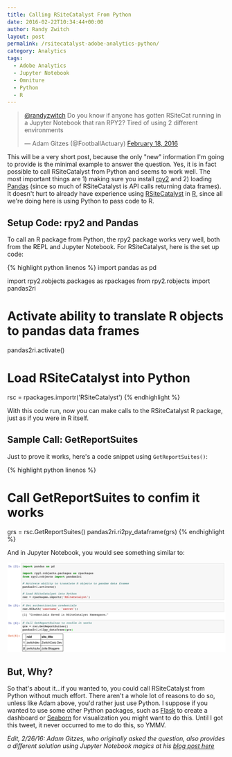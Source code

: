 ```yaml
---
title: Calling RSiteCatalyst From Python
date: 2016-02-22T10:34:44+00:00
author: Randy Zwitch
layout: post
permalink: /rsitecatalyst-adobe-analytics-python/
category: Analytics
tags:
  - Adobe Analytics
  - Jupyter Notebook
  - Omniture
  - Python
  - R
---
```

<blockquote class="twitter-tweet" data-lang="en">
  <p dir="ltr" lang="en">
    <a href="https://twitter.com/randyzwitch">@randyzwitch</a> Do you know if anyone has gotten RSiteCat running in a Jupyter Notebook that ran RPY2? Tired of using 2 different environments
  </p>

  <p>
    — Adam Gitzes (@FootballActuary) <a href="https://twitter.com/FootballActuary/status/700350988842995712">February 18, 2016</a>
  </p>
</blockquote>

This will be a very short post, because the only "new" information I'm going to provide is the minimal example to answer the question. Yes, it is in fact possible to call RSiteCatalyst from Python and seems to work well. The most important things are 1) making sure you install [rpy2](http://rpy2.readthedocs.org/en/version_2.7.x/) and 2) loading [Pandas](http://pandas.pydata.org/) (since so much of RSiteCatalyst is API calls returning data frames). It doesn't hurt to already have experience using [RSiteCatalyst](http://randyzwitch.com/tag/rsitecatalyst/) in [R](/tags/#r), since all we're doing here is using Python to pass code to R.

## Setup Code: rpy2 and Pandas

To call an R package from Python, the rpy2 package works very well, both from the REPL and Jupyter Notebook. For RSiteCatalyst, here is the set up code:

{% highlight python linenos %}
import pandas as pd

import rpy2.robjects.packages as rpackages
from rpy2.robjects import pandas2ri

# Activate ability to translate R objects to pandas data frames
pandas2ri.activate()

# Load RSiteCatalyst into Python
rsc = rpackages.importr('RSiteCatalyst')
{% endhighlight %}

With this code run, now you can make calls to the RSiteCatalyst R package, just as if you were in R itself.

## Sample Call: GetReportSuites

Just to prove it works, here's a code snippet using `GetReportSuites()`:

{% highlight python linenos %}
# Call GetReportSuites to confim it works
grs = rsc.GetReportSuites()
pandas2ri.ri2py_dataframe(grs)
{% endhighlight %}

And in Jupyter Notebook, you would see something similar to:

![rsitecatalyst-rpy2](/wp-content/uploads/2016/02/rsitecatalyst-rpy2-1-1024x424.png)

## But, Why?

So that's about it...if you wanted to, you could call RSiteCatalyst from Python without much effort. There aren't a whole lot of reasons to do so, unless like Adam above, you'd rather just use Python. I suppose if you wanted to use some other Python packages, such as [Flask](http://flask.pocoo.org/docs/0.10/) to create a dashboard or [Seaborn](http://stanford.edu/~mwaskom/software/seaborn/) for visualization you might want to do this. Until I got this tweet, it never occurred to me to do this, so YMMV.

_Edit, 2/26/16: Adam Gitzes, who originally asked the question, also provides a different solution using Jupyter Notebook magics at his [blog post here](http://maassmedia.com/r-site-catalyst-python.php)_
